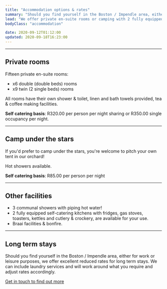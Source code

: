```yaml
---
title: "Accommodation options & rates"
summary: "Should you find yourself in the Boston / Impendle area, either for work or leisure purposes, we offer private en-suite rooms or camping with 2 fully equipped communal self catering kitchens."
lead: "We offer private en-suite rooms or camping with 2 fully equipped communal self catering kitchens."
bodyClass: "accommodation"

date: 2020-09-12T01:12:00
updated: 2020-09-18T16:23:00
---
```


---

## Private rooms

Fifteen private en-suite rooms:

* x6 double (double beds) rooms
* x9 twin (2 single beds) rooms

All rooms have their own shower & toilet, linen and bath towels provided, tea & coffee making facilities.

**Self catering basis**: R320.00 per person per night sharing or R350.00 single occupancy per night.

---

## Camp under the stars

If you'd prefer to camp under the stars, you're welcome to pitch your own tent in our orchard!

Hot showers available.

**Self catering basis**: R85.00 per person per night

---

## Other facilities

* 3 communal showers with piping hot water!
* 2 fully equipped self-catering kitchens with fridges, gas stoves, toasters, kettles and cutlery & crockery, are available for your use.
* Braai facilities & bonfire.

---

## Long term stays

Should you find yourself in the Boston / Impendle area, either for work or leisure purposes, we offer excellent reduced rates for long term stays. We can include laundry services and will work around what you require and adjust rates accordingly.

[Get in touch to find out more][1]

[1]: /contact

